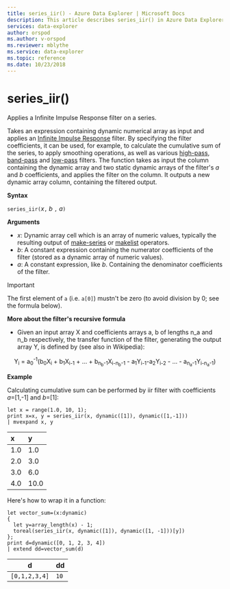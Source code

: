 ```yaml
---
title: series_iir() - Azure Data Explorer | Microsoft Docs
description: This article describes series_iir() in Azure Data Explorer.
services: data-explorer
author: orspod
ms.author: v-orspod
ms.reviewer: mblythe
ms.service: data-explorer
ms.topic: reference
ms.date: 10/23/2018
---
```

# series_iir()

Applies a Infinite Impulse Response filter on a series.  

Takes an expression containing dynamic numerical array as input and applies an [Infinite Impulse Response](https://en.wikipedia.org/wiki/Infinite_impulse_response) filter. By specifying the filter coefficients, it can be used, for example, to calculate the cumulative sum of the series, to apply smoothing operations, as well as various [high-pass](https://en.wikipedia.org/wiki/High-pass_filter), [band-pass](https://en.wikipedia.org/wiki/Band-pass_filter) and [low-pass](https://en.wikipedia.org/wiki/Low-pass_filter) filters. The function takes as input the column containing the dynamic array and two static dynamic arrays of the filter's *a* and *b* coefficients, and applies the filter on the column. It outputs a new dynamic array column, containing the filtered output.  
 

**Syntax**

`series_iir(`*x*`,` *b* `,` *a*`)`

**Arguments**

* *x*: Dynamic array cell which is an array of numeric values, typically the resulting output of [make-series](make-seriesoperator.md) or [makelist](makelist-aggfunction.md) operators.
* *b*: A constant expression containing the numerator coefficients of the filter (stored as a dynamic array of numeric values).
* *a*: A constant expression, like *b*. Containing the denominator coefficients of the filter.

> [!IMPORTANT]
> The first element of `a` (i.e. `a[0]`) mustn't be zero (to avoid division by 0; see the formula below).

**More about the filter's recursive formula**

* Given an input array X and coefficients arrays a, b of lengths n_a and n_b respectively, the transfer function of the filter, generating the output array Y, is defined by (see also in Wikipedia):

<div align="center">
Y<sub>i</sub> = a<sub>0</sub><sup>-1</sup>(b<sub>0</sub>X<sub>i</sub>
 + b<sub>1</sub>X<sub>i-1</sub> + ... + b<sub>n<sub>b</sub>-1</sub>X<sub>i-n<sub>b</sub>-1</sub>
 - a<sub>1</sub>Y<sub>i-1</sub>-a<sub>2</sub>Y<sub>i-2</sub> - ... - a<sub>n<sub>a</sub>-1</sub>Y<sub>i-n<sub>a</sub>-1</sub>)
</div>

**Example**

Calculating cumulative sum can be performed by iir filter with coefficients *a*=[1,-1] and *b*=[1]:  

```kusto
let x = range(1.0, 10, 1);
print x=x, y = series_iir(x, dynamic([1]), dynamic([1,-1]))
| mvexpand x, y
```

| x | y |
|:--|:--|
|1.0|1.0|
|2.0|3.0|
|3.0|6.0|
|4.0|10.0|

Here's how to wrap it in a function:

```kusto
let vector_sum=(x:dynamic)
{
  let y=array_length(x) - 1;
  toreal(series_iir(x, dynamic([1]), dynamic([1, -1]))[y])
};
print d=dynamic([0, 1, 2, 3, 4])
| extend dd=vector_sum(d)
```

|d            |dd  |
|-------------|----|
|`[0,1,2,3,4]`|`10`|